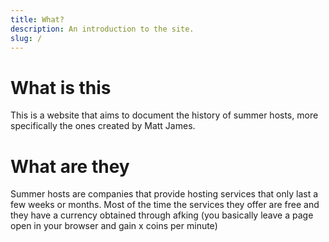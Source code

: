 ```yaml
---
title: What?
description: An introduction to the site.
slug: /
---
```


# What is this
This is a website that aims to document the history of summer hosts, more specifically the ones created by Matt James. 

# What are they
Summer hosts are companies that provide hosting services that only last a few weeks or months. Most of the time the services they offer are free and they have a currency obtained through afking (you basically leave a page open in your browser and gain x coins per minute)